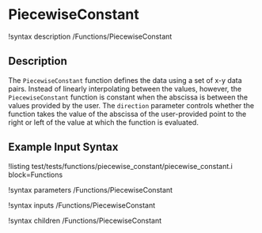 # PiecewiseConstant
!syntax description /Functions/PiecewiseConstant

## Description

The `PiecewiseConstant` function defines the data using a set of x-y data pairs.  Instead
of linearly interpolating between the values, however, the `PiecewiseConstant` function
is constant when the abscissa is between the values provided by the user.  The `direction`
parameter controls whether the function takes the value of the abscissa of the
user-provided point to the right or left of the value at which the function is evaluated.

## Example Input Syntax
!listing test/tests/functions/piecewise_constant/piecewise_constant.i block=Functions

!syntax parameters /Functions/PiecewiseConstant

!syntax inputs /Functions/PiecewiseConstant

!syntax children /Functions/PiecewiseConstant
